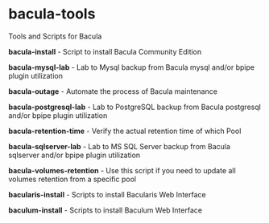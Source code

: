 # bacula-tools

Tools and Scripts for Bacula

**bacula-install** - Script to install Bacula Community Edition

**bacula-mysql-lab** - Lab to Mysql backup from Bacula mysql and/or bpipe plugin utilization

**bacula-outage** - Automate the process of Bacula maintenance

**bacula-postgresql-lab** - Lab to PostgreSQL backup from Bacula postgresql and/or bpipe plugin utilization

**bacula-retention-time** - Verify the actual retention time of which Pool

**bacula-sqlserver-lab** - Lab to MS SQL Server backup from Bacula sqlserver and/or bpipe plugin utilization

**bacula-volumes-retention** - Use this script if you need to update all volumes retention from a specific pool

**bacularis-install** - Scripts to install Bacularis Web Interface

**baculum-install** - Scripts to install Baculum Web Interface
